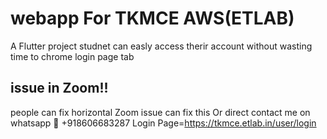 # webapp For TKMCE AWS(ETLAB)

A Flutter project studnet can easly access therir account
without wasting time to chrome login page tab
<!-- light-weight simple app for both OS(Android/IOS) -->
## issue in Zoom!!
people can fix horizontal Zoom issue can fix this 
Or direct contact me on whatsapp 📲 +918606683287 
Login Page=https://tkmce.etlab.in/user/login

<!-- ## Getting Started

This project is a starting point for a Flutter application.

A few resources to get you started if this is your first Flutter project:

- [Lab: Write your first Flutter app](https://flutter.dev/docs/get-started/codelab)
- [Cookbook: Useful Flutter samples](https://flutter.dev/docs/cookbook)

For help getting started with Flutter, view our
[online documentation](https://flutter.dev/docs), which offers tutorials,
samples, guidance on mobile development, and a full API reference. -->
